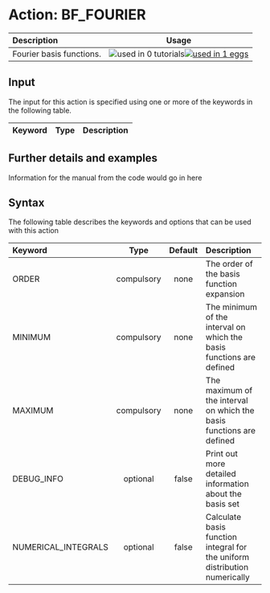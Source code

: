 # Action: BF_FOURIER

| Description    | Usage |
|:--------|:--------:|
| Fourier basis functions. | ![used in 0 tutorials](https://img.shields.io/badge/tutorials-0-red.svg)[![used in 1 eggs](https://img.shields.io/badge/nest-1-green.svg)](https://www.plumed-nest.org/browse.html?search=BF_FOURIER) | 

## Input

The input for this action is specified using one or more of the keywords in the following table.

| Keyword |  Type | Description |
|:--------|:------:|:-----------|


## Further details and examples 
Information for the manual from the code would go in here 
## Syntax 
The following table describes the keywords and options that can be used with this action 

| Keyword | Type | Default | Description |
|:-------|:----:|:-------:|:-----------|
| ORDER | compulsory | none | The order of the basis function expansion |
| MINIMUM | compulsory | none | The minimum of the interval on which the basis functions are defined |
| MAXIMUM | compulsory | none | The maximum of the interval on which the basis functions are defined |
| DEBUG_INFO | optional | false |  Print out more detailed information about the basis set |
| NUMERICAL_INTEGRALS | optional | false |  Calculate basis function integral for the uniform distribution numerically |
